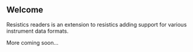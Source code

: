 ## Welcome

Resistics readers is an extension to resistics adding support for various
instrument data formats.

More coming soon...
